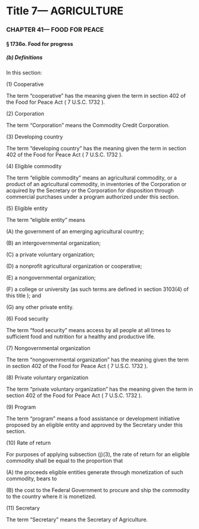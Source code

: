 
# Title 7— AGRICULTURE
### CHAPTER 41— FOOD FOR PEACE
#### § 1736o. Food for progress
##### (b) Definitions

In this section:

(1) Cooperative

The term “cooperative” has the meaning given the term in section 402 of the Food for Peace Act ( 7 U.S.C. 1732 ).

(2) Corporation

The term “Corporation” means the Commodity Credit Corporation.

(3) Developing country

The term “developing country” has the meaning given the term in section 402 of the Food for Peace Act ( 7 U.S.C. 1732 ).

(4) Eligible commodity

The term “eligible commodity” means an agricultural commodity, or a product of an agricultural commodity, in inventories of the Corporation or acquired by the Secretary or the Corporation for disposition through commercial purchases under a program authorized under this section.

(5) Eligible entity

The term “eligible entity” means

(A) the government of an emerging agricultural country;

(B) an intergovernmental organization;

(C) a private voluntary organization;

(D) a nonprofit agricultural organization or cooperative;

(E) a nongovernmental organization;

(F) a college or university (as such terms are defined in section 3103(4) of this title ); and

(G) any other private entity.

(6) Food security

The term “food security” means access by all people at all times to sufficient food and nutrition for a healthy and productive life.

(7) Nongovernmental organization

The term “nongovernmental organization” has the meaning given the term in section 402 of the Food for Peace Act ( 7 U.S.C. 1732 ).

(8) Private voluntary organization

The term “private voluntary organization” has the meaning given the term in section 402 of the Food for Peace Act ( 7 U.S.C. 1732 ).

(9) Program

The term “program” means a food assistance or development initiative proposed by an eligible entity and approved by the Secretary under this section.

(10) Rate of return

For purposes of applying subsection (j)(3), the rate of return for an eligible commodity shall be equal to the proportion that

(A) the proceeds eligible entities generate through monetization of such commodity, bears to

(B) the cost to the Federal Government to procure and ship the commodity to the country where it is monetized.

(11) Secretary

The term “Secretary” means the Secretary of Agriculture.
